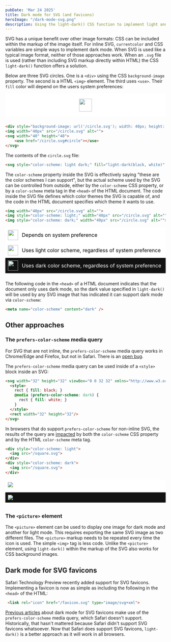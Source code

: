 ```yaml
---
pubDate: 'Mar 24 2025'
title: Dark mode for SVG (and favicons)
heroImage: "/dark-mode-svg.png"
description: Using the light-dark() CSS function to implement light and dark mode for SVG icons and SVG favicons, including SVG used with the HTML img element or as a CSS background-image. 
---
```


SVG has a unique benefit over other image formats: CSS can be included within the markup of the image itself. For inline SVG, `currentcolor` and CSS variables are simple ways to implement dark mode. When SVG is used like a typical image format, neither of those approaches work. When an `.svg` file is used (rather than including SVG markup directly within HTML) the CSS `light-dark()` function offers a solution.

Below are three SVG circles. One is a `<div>` using the CSS `background-image` property. The second is a HTML `<img>` element. The third uses `<use>`. Their `fill` color will depend on the users system preferences:

<div style="display: flex; justify-content: center; gap: 8px; margin-bottom: 24px; color-scheme: light dark; background-color: Canvas; padding: 16px;">
<div style="width: 40px; height: 40px; background-image: url('/circle.svg')">
</div>
<img width="40px" src="/circle.svg" alt="">
<svg width="40" height="40">
    <use href="/circle.svg#circle"></use>
</svg>
</div>

```html
<div style="background-image: url('/circle.svg'); width: 40px; height: 40px;"></div>
<img width="40px" src="/circle.svg" alt="">
<svg width="40" height="40">
    <use href="/circle.svg#circle"></use>
</svg>
```

The contents of the `circle.svg` file:

```html
<svg style="color-scheme: light dark;" fill="light-dark(black, white)" viewBox="0 0 10 10" xmlns="http://www.w3.org/2000/svg" id="circle"><circle cx="5" cy="5" r="5"/></svg>
```

The `color-scheme` property inside the SVG is effectively saying "these are the color schemes I can support", but the actual scheme used by the SVG can be controlled from outside, either by the `color-scheme` CSS property, or by a `color-scheme` meta tag in the `<head>` of the HTML document. The code inside the SVG file defines which color themes the SVG is capable of, and the code in the HTML document specifies which theme it wants to use.

```html
<img width="40px" src="/circle.svg" alt="">
<img style="color-scheme: light;" width="40px" src="/circle.svg" alt="">
<img style="color-scheme: dark;" width="40px" src="/circle.svg" alt="">
```

<div style="margin-bottom: 24px; line-height: 1.3; font-size: 16px;">
<div style="display: grid; grid-template-columns: max-content 1fr; color-scheme: light dark; background-color: Canvas; color: CanvasText; padding: 8px; align-items: center; gap: 12px;"><img width="32px" src="/circle.svg" alt=""> <span>Depends on system preference</span></div>
<div style="display: grid; grid-template-columns: max-content 1fr; color-scheme: light; background-color: Canvas; color: CanvasText; padding: 8px; align-items: center; gap: 12px;"><img style="color-scheme: light;" width="32px" src="/circle.svg" alt=""> <span>Uses light color scheme, regardless of system preference</span></div>
<div style="display: grid; grid-template-columns: max-content 1fr; color-scheme: dark; background-color: Canvas; color: CanvasText; padding: 8px; align-items: center; gap: 12px;"><img style="color-scheme: dark;" width="32px" src="/circle.svg" alt=""> <span>Uses dark color scheme, regardless of system preference</span></div>
</div>

The following code in the `<head>` of a HTML document indicates that the document only uses dark mode, so the dark value specified in `light-dark()` will be used by any SVG image that has indicated it can support dark mode via `color-scheme`:

```html
<meta name="color-scheme" content="dark" />
```

## Other approaches

### The `prefers-color-scheme` media query

For SVG that are not inline, the `prefers-color-scheme` media query works in Chrome/Edge and Firefox, but not in Safari. There is an [open bug](https://bugs.webkit.org/show_bug.cgi?id=199134).

The `prefers-color-scheme` media query can be used inside of a `<style>` block inside an SVG:

```html
<svg width="32" height="32" viewBox="0 0 32 32" xmlns="http://www.w3.org/2000/svg">
  <style>
    rect { fill: black; }
    @media (prefers-color-scheme: dark) {
      rect { fill: white; }
    }
  </style>
  <rect width="32" height="32"/>
</svg>
```

In browsers that do support `prefers-color-scheme` for non-inline SVG, the results of the query are [impacted](https://github.com/w3c/csswg-drafts/issues/7213) by both the `color-scheme` CSS property and by the HTML `color-scheme` meta tag.

```html
<div style="color-scheme: light">
  <img src="/square.svg">
</div>
<div style="color-scheme: dark">
  <img src="/square.svg">
</div>
```

<div style="color-scheme: light; background-color: Canvas; padding: 8px;">
  <img style="border-radius: 0;" src="/square.svg">
</div>
<div style="color-scheme: dark; background-color: Canvas; margin-top: 8px; margin-bottom: 32px; padding: 8px;">
  <img style="border-radius: 0;" src="/square.svg">
</div>

### The `<picture>` element

The `<picture>` element can be used to display one image for dark mode and another for light mode. This requires exporting the same SVG image as two different files. The `<picture>` markup needs to be repeated every time the icon is used. The simple `<img>` tag is less code. Unlike the `<picture>` element, using `light-dark()` within the markup of the SVG also works for CSS background images.

## Dark mode for SVG favicons

Safari Technology Preview recently added support for SVG favicons. Implementing a favicon is now as simple as including the following in the `<head>` of the HTML:

```html
 <link rel="icon" href="/favicon.svg" type="image/svg+xml">
```

[Previous articles](https://blog.tomayac.com/2019/09/21/prefers-color-scheme-in-svg-favicons-for-dark-mode-icons/) about dark mode for SVG favicons make use of the `prefers-color-scheme` media query, which Safari doesn't support. Historically, that hasn't mattered because Safari didn't support SVG favicons whatsoever. Now that Safari does support SVG favicons, `light-dark()` is a better approach as it will work in all browsers.
